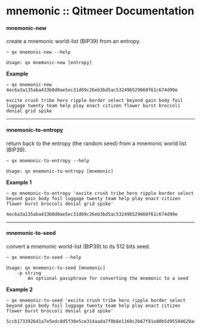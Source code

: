 # mnemonic :: Qitmeer Documentation

#### mnemonic-new <a href="#mnemonic-new" id="mnemonic-new"></a>

create a mnemonic world-list (BIP39) from an entropy.

```
~ qx mnemonic-new --help

Usage: qx mnemonic-new [entropy]
```

**Example**

```
~ qx mnemonic-new 4ec6a3a135aba433b0d0ae5ec31d69c26eb3bd5ac532496529660f61c674d99e

excite crush tribe hero ripple border select beyond gain body foil luggage twenty team help play enact citizen flower burst broccoli denial grid spike
```

***

#### mnemonic-to-entropy <a href="#mnemonic-to-entropy" id="mnemonic-to-entropy"></a>

return back to the entropy (the random seed) from a mnemonic world list (BIP39).

```
~ qx mnemonic-to-entropy --help

Usage: qx mnemonic-to-entropy [mnemonic]
```

**Example 1**

```
~ qx mnemonic-to-entropy 'excite crush tribe hero ripple border select beyond gain body foil luggage twenty team help play enact citizen flower burst broccoli denial grid spike'

4ec6a3a135aba433b0d0ae5ec31d69c26eb3bd5ac532496529660f61c674d99e
```

***

#### mnemonic-to-seed <a href="#mnemonic-to-seed" id="mnemonic-to-seed"></a>

convert a mnemonic world-list (BIP39) to its 512 bits seed.

```
~ qx mnemonic-to-seed --help

Usage: qx mnemonic-to-seed [mnemonic]  
    -p string
        An optional passphrase for converting the mnemonic to a seed
```

**Example 2**

```
~ qx mnemonic-to-seed 'excite crush tribe hero ripple border select beyond gain body foil luggage twenty team help play enact citizen flower burst broccoli denial grid spike'

5ccb173392641a7e5edc8d5f30e5ce314aada7f0b8e1169c2b67f81e80b5d95504629aabcd108264e0a16f03a9146f75552f37ed33cce16b9b4bf279b5df96a0
```
